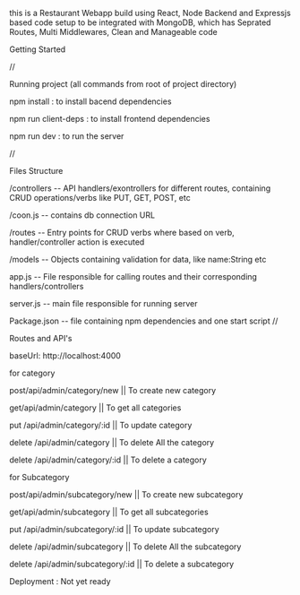this is a Restaurant Webapp build using React,
Node Backend and Expressjs based code setup to be integrated with MongoDB, which has
Seprated Routes,
Multi Middlewares,
Clean and Manageable code

Getting Started

//

Running project (all commands from root of project directory)

npm install : to install bacend dependencies

npm run client-deps : to install frontend dependencies

npm run dev : to run the server 

//


Files Structure

/controllers -- API handlers/exontrollers for different routes, containing CRUD operations/verbs like PUT, 
GET, POST, etc

/coon.js -- contains db connection URL

/routes -- Entry points for CRUD verbs where based on verb, handler/controller action is executed

/models -- Objects containing validation for data, like name:String etc

app.js -- File responsible for calling routes and their corresponding handlers/controllers

server.js -- main file responsible for running server 

Package.json -- file containing npm dependencies and one start script
//

Routes and API's

baseUrl: http://localhost:4000

for category 

 post/api/admin/category/new || To create new category 

 get/api/admin/category  || To get all categories 

 put /api/admin/category/:id || To update category 
 
 delete /api/admin/category || To delete All the category
 
 delete /api/admin/category/:id  || To delete a category

for Subcategory

 post/api/admin/subcategory/new || To create new subcategory 

 get/api/admin/subcategory  || To get all subcategories 

 put /api/admin/subcategory/:id || To update subcategory 
 
 delete /api/admin/subcategory || To delete All the subcategory
 
 delete /api/admin/subcategory/:id  || To delete a subcategory





Deployment : Not yet ready


